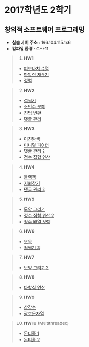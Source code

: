 2017학년도 2학기
===============
창의적 소프트웨어 프로그래밍
--------------------------

+	**실습 서버 주소**	:	166.104.115.146
+	**컴파일 환경**	:	C++11

> 1. **HW1**
> 	+ [피보나치 수열](https://hconnect.hanyang.ac.kr/2017_ITE1015/ite1015_2017030473/blob/master/HW1/Fibonacci.cc)
> 	+ [마방진 채우기](https://hconnect.hanyang.ac.kr/2017_ITE1015/ite1015_2017030473/blob/master/HW1/magic_square.cc)
> 	+ [정렬](https://hconnect.hanyang.ac.kr/2017_ITE1015/ite1015_2017030473/blob/master/HW1/sort_int.cc)

> 2. **HW2**
> 	+ [점찍기](https://hconnect.hanyang.ac.kr/2017_ITE1015/ite1015_2017030473/blob/master/HW2/draw_points.cc)
> 	+ [소인수 분해](https://hconnect.hanyang.ac.kr/2017_ITE1015/ite1015_2017030473/blob/master/HW2/prime_factorization.cc)
> 	+ [진법 변환](https://hconnect.hanyang.ac.kr/2017_ITE1015/ite1015_2017030473/blob/master/HW2/radix_notation.cc)
> 	+ [댓글 관리](https://hconnect.hanyang.ac.kr/2017_ITE1015/ite1015_2017030473/blob/master/HW2/reply_admin.cc)

> 3. **HW3**
> 	+ [이진탐색](https://hconnect.hanyang.ac.kr/2017_ITE1015/ite1015_2017030473/blob/master/HW3/binary_search)
> 	+ [미니멀 파이터](https://hconnect.hanyang.ac.kr/2017_ITE1015/ite1015_2017030473/blob/master/HW3/minimal_fighter)
> 	+ [댓글 관리 2](https://hconnect.hanyang.ac.kr/2017_ITE1015/ite1015_2017030473/blob/master/HW3/reply_admin)
> 	+ [정수 집합 연산](https://hconnect.hanyang.ac.kr/2017_ITE1015/ite1015_2017030473/blob/master/HW3/simple_int_set)

> 4. **HW4**
> 	+ [블랙잭](https://hconnect.hanyang.ac.kr/2017_ITE1015/ite1015_2017030473/blob/master/HW4/BlackJack)
> 	+ [지뢰찾기](https://hconnect.hanyang.ac.kr/2017_ITE1015/ite1015_2017030473/blob/master/HW4/MineSweeper)
> 	+ [댓글 관리 3](https://hconnect.hanyang.ac.kr/2017_ITE1015/ite1015_2017030473/blob/master/HW4/reply_admin)

> 5. **HW5**
> 	+ [모양 그리기](https://hconnect.hanyang.ac.kr/2017_ITE1015/ite1015_2017030473/blob/master/HW5/draw_shape)
> 	+ [정수 집합 연산 2](https://hconnect.hanyang.ac.kr/2017_ITE1015/ite1015_2017030473/blob/master/HW5/simple_int_set)
> 	+ [정수 배열 정렬](https://hconnect.hanyang.ac.kr/2017_ITE1015/ite1015_2017030473/blob/master/HW5/sorted_array)

> 6. **HW6**
> 	+ [오목](https://hconnect.hanyang.ac.kr/2017_ITE1015/ite1015_2017030473/blob/master/HW6/omok)
> 	+ [점찍기 3](https://hconnect.hanyang.ac.kr/2017_ITE1015/ite1015_2017030473/blob/master/HW6/point2d)

> 7. **HW7**
> 	+ [모양 그리기 2](https://hconnect.hanyang.ac.kr/2017_ITE1015/ite1015_2017030473/blob/master/HW7/draw_shape)

> 8. **HW8**
> 	+ [다항식 연산](https://hconnect.hanyang.ac.kr/2017_ITE1015/ite1015_2017030473/blob/master/HW8/poly_diff.cc)

> 9. **HW9**
> 	+ [삼각수](https://hconnect.hanyang.ac.kr/2017_ITE1015/ite1015_2017030473/blob/master/HW9/triangle_number.cc)
> 	+ [괄호문자열](https://hconnect.hanyang.ac.kr/2017_ITE1015/ite1015_2017030473/blob/master/HW9/valid_abs.cc)

> 10. **HW10** (Multithreaded)
> 	+ [몬티홀 1](https://hconnect.hanyang.ac.kr/2017_ITE1015/ite1015_2017030473/blob/master/HW10/monti01.cc)
> 	+ [몬티홀 2](https://hconnect.hanyang.ac.kr/2017_ITE1015/ite1015_2017030473/blob/master/HW10/monti02.cc)